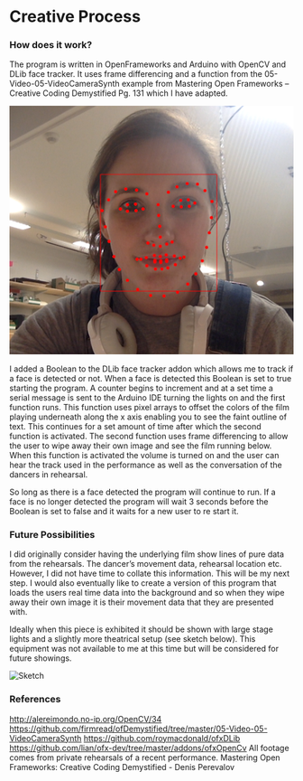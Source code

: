 # Creative Process

### How does it work?

The program is written in OpenFrameworks and Arduino with OpenCV and DLib face tracker. It uses frame differencing and a function from the 05-Video-05-VideoCameraSynth example from Mastering Open Frameworks – Creative Coding Demystified Pg. 131 which I have adapted.

![Face Tracker](img/AITSFaceTracker.jpg)

I added a Boolean to the DLib face tracker addon which allows me to track if a face is detected or not. When a face is detected this Boolean is set to true starting the program. A counter begins to increment and at a set time a serial message is sent to the Arduino IDE turning the lights on and the first function runs. This function uses pixel arrays to offset the colors of the film playing underneath along the x axis enabling you to see the faint outline of text. This continues for a set amount of time after which the second function is activated. The second function uses frame differencing to allow the user to wipe away their own image and see the film running below. When this function is activated the volume is turned on and the user can hear the track used in the performance as well as the conversation of the dancers in rehearsal.

So long as there is a face detected the program will continue to run. If a face is no longer detected the program will wait 3 seconds before the Boolean is set to false and it waits for a new user to re start it.

### Future Possibilities

I did originally consider having the underlying film show lines of pure data from the rehearsals. The dancer’s movement data, rehearsal location etc. However, I did not have time to collate this information. This will be my next step. I would also eventually like to create a version of this program that loads the users real time data into the background and so when they wipe away their own image it is their movement data that they are presented with.

Ideally when this piece is exhibited it should be shown with large stage lights and a slightly more theatrical setup (see sketch below). This equipment was not available to me at this time but will be considered for future showings. 

![Sketch](img/AITSSetup)


### References

http://alereimondo.no-ip.org/OpenCV/34
https://github.com/firmread/ofDemystified/tree/master/05-Video-05-VideoCameraSynth
https://github.com/roymacdonald/ofxDLib
https://github.com/lian/ofx-dev/tree/master/addons/ofxOpenCv
All footage comes from private rehearsals of a recent performance.
Mastering Open Frameworks: Creative Coding Demystified - Denis Perevalov

